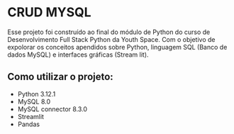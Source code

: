 # CRUD MYSQL 

Esse projeto foi construído ao final do módulo de Python do curso de Desenvolvimento Full Stack Python da Youth Space. Com o objetivo de expolorar os conceitos apendidos sobre Python, linguagem SQL (Banco de dados MySQL) e interfaces gráficas (Stream lit).


##  Como utilizar o projeto:
- Python 3.12.1
- MySQL 8.0
- MySQL connector 8.3.0
- Streamlit
- Pandas


